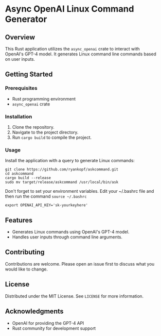 # Async OpenAI Linux Command Generator

## Overview
This Rust application utilizes the `async_openai` crate to interact with OpenAI's GPT-4 model. It generates Linux command line commands based on user inputs.

## Getting Started

### Prerequisites
- Rust programming environment
- `async_openai` crate

### Installation
1. Clone the repository.
2. Navigate to the project directory.
3. Run `cargo build` to compile the project.

### Usage
Install the application with a query to generate Linux commands:

```
git clone https://github.com/ryankopf/askcommand.git
cd askcommand
cargo build --release
sudo mv target/release/askcommand /usr/local/bin/ask
```

Don't forget to set your environment variables. Edit your ~/.bashrc file and then run the command `source ~/.bashrc`

```
export OPENAI_API_KEY='sk-yourkeyhere'
```

## Features
- Generates Linux commands using OpenAI's GPT-4 model.
- Handles user inputs through command line arguments.

## Contributing
Contributions are welcome. Please open an issue first to discuss what you would like to change.

## License
Distributed under the MIT License. See `LICENSE` for more information.

## Acknowledgments
- OpenAI for providing the GPT-4 API
- Rust community for development support
